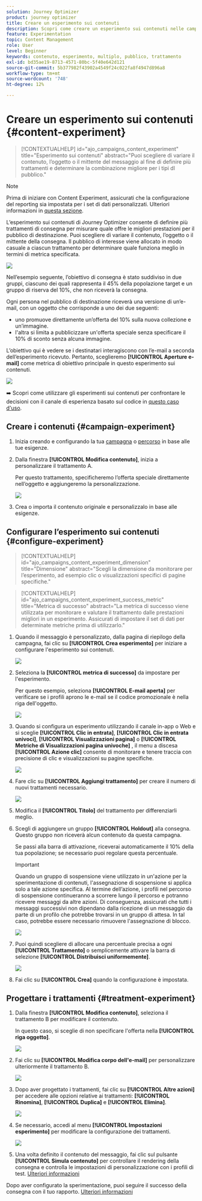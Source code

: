 ```yaml
---
solution: Journey Optimizer
product: journey optimizer
title: Creare un esperimento sui contenuti
description: Scopri come creare un esperimento sui contenuti nelle campagne
feature: Experimentation
topic: Content Management
role: User
level: Beginner
keywords: contenuto, esperimento, multiplo, pubblico, trattamento
exl-id: bd35ae19-8713-4571-80bc-5f40e642d121
source-git-commit: 5b377982f43902a4549f24c022fa8f4947d896a8
workflow-type: tm+mt
source-wordcount: '748'
ht-degree: 12%

---
```


# Creare un esperimento sui contenuti {#content-experiment}

>[!CONTEXTUALHELP]
>id="ajo_campaigns_content_experiment"
>title="Esperimento sui contenuti"
>abstract="Puoi scegliere di variare il contenuto, l’oggetto o il mittente del messaggio al fine di definire più trattamenti e determinare la combinazione migliore per i tipi dl pubblico."

>[!NOTE]
>
>Prima di iniziare con Content Experiment, assicurati che la configurazione del reporting sia impostata per i set di dati personalizzati. Ulteriori informazioni in [questa sezione](../reports/reporting-configuration.md).

L’esperimento sui contenuti di Journey Optimizer consente di definire più trattamenti di consegna per misurare quale offre le migliori prestazioni per il pubblico di destinazione. Puoi scegliere di variare il contenuto, l’oggetto o il mittente della consegna. Il pubblico di interesse viene allocato in modo casuale a ciascun trattamento per determinare quale funziona meglio in termini di metrica specificata.

![](../rn/assets/do-not-localize/experiment.gif)

Nell’esempio seguente, l’obiettivo di consegna è stato suddiviso in due gruppi, ciascuno dei quali rappresenta il 45% della popolazione target e un gruppo di riserva del 10%, che non riceverà la consegna.

Ogni persona nel pubblico di destinazione riceverà una versione di un’e-mail, con un oggetto che corrisponde a uno dei due seguenti:

* uno promuove direttamente un’offerta del 10% sulla nuova collezione e un’immagine.
* l&#39;altra si limita a pubblicizzare un&#39;offerta speciale senza specificare il 10% di sconto senza alcuna immagine.

L’obiettivo qui è vedere se i destinatari interagiscono con l’e-mail a seconda dell’esperimento ricevuto. Pertanto, sceglieremo **[!UICONTROL Aperture e-mail]** come metrica di obiettivo principale in questo esperimento sui contenuti.

![](assets/content_experiment.png)

➡️ Scopri come utilizzare gli esperimenti sui contenuti per confrontare le decisioni con il canale di esperienza basato sul codice in [questo caso d&#39;uso](experience-decisioning-uc.md).

## Creare i contenuti {#campaign-experiment}

1. Inizia creando e configurando la tua [campagna](../campaigns/create-campaign.md) o [percorso](../building-journeys/journeys-message.md) in base alle tue esigenze.

1. Dalla finestra **[!UICONTROL Modifica contenuto]**, inizia a personalizzare il trattamento A.

   Per questo trattamento, specificheremo l’offerta speciale direttamente nell’oggetto e aggiungeremo la personalizzazione.

   ![](assets/content_experiment_5.png)

1. Crea o importa il contenuto originale e personalizzalo in base alle esigenze.

## Configurare l’esperimento sui contenuti {#configure-experiment}

>[!CONTEXTUALHELP]
>id="ajo_campaigns_content_experiment_dimension"
>title="Dimensione"
>abstract="Scegli la dimensione da monitorare per l’esperimento, ad esempio clic o visualizzazioni specifici di pagine specifiche."

>[!CONTEXTUALHELP]
>id="ajo_campaigns_content_experiment_success_metric"
>title="Metrica di successo"
>abstract="La metrica di successo viene utilizzata per monitorare e valutare il trattamento dalle prestazioni migliori in un esperimento. Assicurati di impostare il set di dati per determinate metriche prima di utilizzarlo."

1. Quando il messaggio è personalizzato, dalla pagina di riepilogo della campagna, fai clic su **[!UICONTROL Crea esperimento]** per iniziare a configurare l&#39;esperimento sui contenuti.

   ![](assets/content_experiment_3.png)

1. Seleziona la **[!UICONTROL metrica di successo]** da impostare per l&#39;esperimento.

   Per questo esempio, seleziona **[!UICONTROL E-mail aperta]** per verificare se i profili aprono le e-mail se il codice promozionale è nella riga dell&#39;oggetto.

   ![](assets/content_experiment_11.png)

1. Quando si configura un esperimento utilizzando il canale in-app o Web e si sceglie **[!UICONTROL Clic in entrata]**, **[!UICONTROL Clic in entrata univoci]**, **[!UICONTROL Visualizzazioni pagina]** o **[!UICONTROL Metriche di Visualizzazioni pagina univoche]** , il menu a discesa **[!UICONTROL Azione clic]** consente di monitorare e tenere traccia con precisione di clic e visualizzazioni su pagine specifiche.

   ![](assets/content_experiment_20.png)

1. Fare clic su **[!UICONTROL Aggiungi trattamento]** per creare il numero di nuovi trattamenti necessario.

   ![](assets/content_experiment_8.png)

1. Modifica il **[!UICONTROL Titolo]** del trattamento per differenziarli meglio.

1. Scegli di aggiungere un gruppo **[!UICONTROL Holdout]** alla consegna. Questo gruppo non riceverà alcun contenuto da questa campagna.

   Se passi alla barra di attivazione, riceverai automaticamente il 10% della tua popolazione; se necessario puoi regolare questa percentuale.

   >[!IMPORTANT]
   >
   >Quando un gruppo di sospensione viene utilizzato in un&#39;azione per la sperimentazione di contenuti, l&#39;assegnazione di sospensione si applica solo a tale azione specifica. Al termine dell’azione, i profili nel percorso di sospensione continueranno a scorrere lungo il percorso e potranno ricevere messaggi da altre azioni. Di conseguenza, assicurati che tutti i messaggi successivi non dipendano dalla ricezione di un messaggio da parte di un profilo che potrebbe trovarsi in un gruppo di attesa. In tal caso, potrebbe essere necessario rimuovere l&#39;assegnazione di blocco.

   ![](assets/content_experiment_12.png)

1. Puoi quindi scegliere di allocare una percentuale precisa a ogni **[!UICONTROL Trattamento]** o semplicemente attivare la barra di selezione **[!UICONTROL Distribuisci uniformemente]**.

   ![](assets/content_experiment_13.png)

1. Fai clic su **[!UICONTROL Crea]** quando la configurazione è impostata.

## Progettare i trattamenti {#treatment-experiment}

1. Dalla finestra **[!UICONTROL Modifica contenuto]**, seleziona il trattamento B per modificare il contenuto.

   In questo caso, si sceglie di non specificare l&#39;offerta nella **[!UICONTROL riga oggetto]**.

   ![](assets/content_experiment_18.png)

1. Fai clic su **[!UICONTROL Modifica corpo dell&#39;e-mail]** per personalizzare ulteriormente il trattamento B.

   ![](assets/content_experiment_9.png)

1. Dopo aver progettato i trattamenti, fai clic su **[!UICONTROL Altre azioni]** per accedere alle opzioni relative ai trattamenti: **[!UICONTROL Rinomina]**, **[!UICONTROL Duplica]** e **[!UICONTROL Elimina]**.

   ![](assets/content_experiment_7.png)

1. Se necessario, accedi al menu **[!UICONTROL Impostazioni esperimento]** per modificare la configurazione dei trattamenti.

   ![](assets/content_experiment_19.png)

1. Una volta definito il contenuto del messaggio, fai clic sul pulsante **[!UICONTROL Simula contenuto]** per controllare il rendering della consegna e controlla le impostazioni di personalizzazione con i profili di test. [Ulteriori informazioni](../content-management/preview-test.md)

Dopo aver configurato la sperimentazione, puoi seguire il successo della consegna con il tuo rapporto. [Ulteriori informazioni](../reports/campaign-global-report-cja-experimentation.md)

